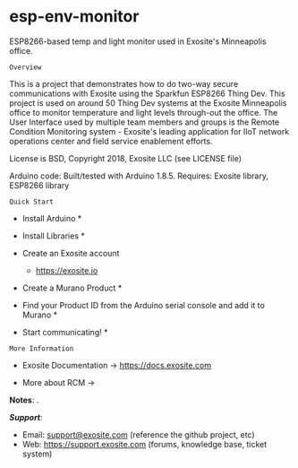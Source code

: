 # esp-env-monitor

ESP8266-based temp and light monitor used in Exosite's Minneapolis office.
~~~~~~~~~~~~~~~~~~~~~~~~~~~~~~~~~~~~~~~~~~~~~~~~~~~~~~~~~~~~~~~~~~~~~~~~~~~~~~~~
Overview
~~~~~~~~~~~~~~~~~~~~~~~~~~~~~~~~~~~~~~~~~~~~~~~~~~~~~~~~~~~~~~~~~~~~~~~~~~~~~~~~
This is a project that demonstrates how to do two-way secure communications 
with Exosite using the Sparkfun ESP8266 Thing Dev.  This project is used on 
around 50 Thing Dev systems at the Exosite Minneapolis office to monitor 
temperature and light levels through-out the office.  The User Interface used
by multiple team members and groups is the Remote Condition Monitoring system -
Exosite's leading application for IIoT network operations center and field 
service enablement efforts.

License is BSD, Copyright 2018, Exosite LLC (see LICENSE file)

Arduino code: Built/tested with Arduino 1.8.5.
Requires: Exosite library, ESP8266 library

~~~~~~~~~~~~~~~~~~~~~~~~~~~~~~~~~~~~~~~~~~~~~~~~~~~~~~~~~~~~~~~~~~~~~~~~~~~~~~~~
Quick Start
~~~~~~~~~~~~~~~~~~~~~~~~~~~~~~~~~~~~~~~~~~~~~~~~~~~~~~~~~~~~~~~~~~~~~~~~~~~~~~~~
* Install Arduino
  * 

* Install Libraries
  * 

* Create an Exosite account
  * https://exosite.io

* Create a Murano Product
  *

* Find your Product ID from the Arduino serial console and add it to Murano
  *

* Start communicating!
  *
  
~~~~~~~~~~~~~~~~~~~~~~~~~~~~~~~~~~~~~~~~~~~~~~~~~~~~~~~~~~~~~~~~~~~~~~~~~~~~~~~~
More Information
~~~~~~~~~~~~~~~~~~~~~~~~~~~~~~~~~~~~~~~~~~~~~~~~~~~~~~~~~~~~~~~~~~~~~~~~~~~~~~~~
* Exosite Documentation -> https://docs.exosite.com

* More about RCM -> 

**Notes**:
.

***Support***:
* Email: support@exosite.com (reference the github project, etc)
* Web: https://support.exosite.com (forums, knowledge base, ticket system)
